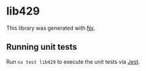 # lib429

This library was generated with [Nx](https://nx.dev).

## Running unit tests

Run `nx test lib429` to execute the unit tests via [Jest](https://jestjs.io).
